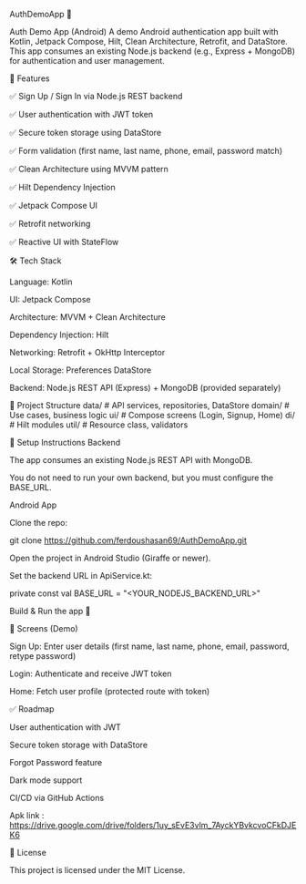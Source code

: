 AuthDemoApp 🔐

Auth Demo App (Android)
A demo Android authentication app built with Kotlin, Jetpack Compose, Hilt, Clean Architecture, Retrofit, and DataStore.
This app consumes an existing Node.js backend (e.g., Express + MongoDB) for authentication and user management.

🚀 Features

✅ Sign Up / Sign In via Node.js REST backend

✅ User authentication with JWT token

✅ Secure token storage using DataStore

✅ Form validation (first name, last name, phone, email, password match)

✅ Clean Architecture using MVVM pattern

✅ Hilt Dependency Injection

✅ Jetpack Compose UI

✅ Retrofit networking

✅ Reactive UI with StateFlow

🛠️ Tech Stack

Language: Kotlin

UI: Jetpack Compose

Architecture: MVVM + Clean Architecture

Dependency Injection: Hilt

Networking: Retrofit + OkHttp Interceptor

Local Storage: Preferences DataStore

Backend: Node.js REST API (Express) + MongoDB (provided separately)

📂 Project Structure
data/    # API services, repositories, DataStore
domain/  # Use cases, business logic
ui/      # Compose screens (Login, Signup, Home)
di/      # Hilt modules
util/    # Resource class, validators

🔧 Setup Instructions
Backend

The app consumes an existing Node.js REST API with MongoDB.

You do not need to run your own backend, but you must configure the BASE_URL.

Android App

Clone the repo:

git clone https://github.com/ferdoushasan69/AuthDemoApp.git


Open the project in Android Studio (Giraffe or newer).

Set the backend URL in ApiService.kt:

private const val BASE_URL = "<YOUR_NODEJS_BACKEND_URL>"


Build & Run the app 🚀

📱 Screens (Demo)

Sign Up: Enter user details (first name, last name, phone, email, password, retype password)

Login: Authenticate and receive JWT token

Home: Fetch user profile (protected route with token)

✅ Roadmap

User authentication with JWT

Secure token storage with DataStore

Forgot Password feature

Dark mode support

CI/CD via GitHub Actions

Apk link : https://drive.google.com/drive/folders/1uy_sEvE3vlm_7AyckYBvkcvoCFkDJEK6

📜 License

This project is licensed under the MIT License.
